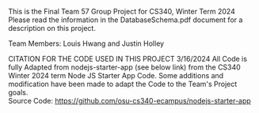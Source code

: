 This is the Final Team 57 Group Project for CS340, Winter Term 2024
Please read the information in the DatabaseSchema.pdf document for a description on this project.

Team Members: Louis Hwang and Justin Holley

CITATION FOR THE CODE USED IN THIS PROJECT
3/16/2024
All Code is fully Adapted from nodejs-starter-app (see below link) from 
the CS340 Winter 2024 term Node JS Starter App Code. Some additions and 
modification have been made to adapt the Code to the Team's Project goals.  
Source Code: https://github.com/osu-cs340-ecampus/nodejs-starter-app 
